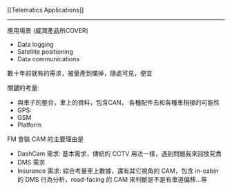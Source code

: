 [[Telematics Applications]]

---

應用場景 (威潤產品所COVER)
- Data logging
- Satellite positioning
- Data communications

數十年前就有的需求，被量產到爛掉，隨處可見，便宜

關鍵的考量: 
- 與車子的整合，車上的資料，包含CAN， 各種配件去和各種車相接的可能性
- GPS:
- GSM
- Platform

FM 會裝 CAM 的主要理由是
- DashCam 需求: 基本需求，傳統的 CCTV 用法一樣，遇到問題我來回放究責
- DMS 需求
- Insurance 需求: 綜合考量車上數據，還有其它視角的 CAM，包含 in-cabin 的 DMS 行為分析，road-facing 的 CAM 來判斷是不是有車道偏移…等
